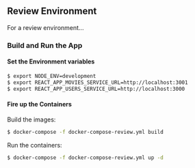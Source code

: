 ## Review Environment

For a review environment...

### Build and Run the App

#### Set the Environment variables

```sh
$ export NODE_ENV=development
$ export REACT_APP_MOVIES_SERVICE_URL=http://localhost:3001
$ export REACT_APP_USERS_SERVICE_URL=http://localhost:3000
```

#### Fire up the Containers

Build the images:

```sh
$ docker-compose -f docker-compose-review.yml build
```

Run the containers:

```sh
$ docker-compose -f docker-compose-review.yml up -d
```
